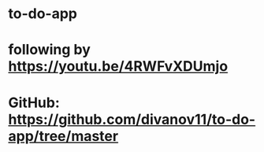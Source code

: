 # to-do-app

# following by https://youtu.be/4RWFvXDUmjo
# GitHub: https://github.com/divanov11/to-do-app/tree/master